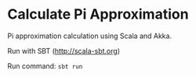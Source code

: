 Calculate Pi Approximation
==========================

Pi approximation calculation using Scala and Akka.

Run with SBT (http://scala-sbt.org)

Run command: `sbt run`